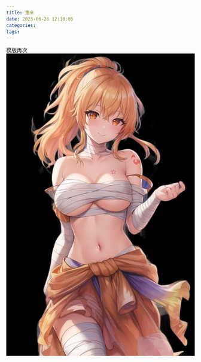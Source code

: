 ```yaml
---
title: 重来
date: 2023-06-26 12:10:05
categories:
tags:
---
```

模版再次
![](../images/QQ图片20230406125152.jpg)